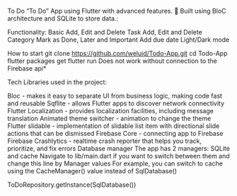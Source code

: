 To Do
“To Do” App using Flutter with advanced features. 🌟
Built using BloC architecture and SQLite to store data.:

Functionality:
Basic
Add, Edit and Delete Task
Add, Edit and Delete Category
Mark as Done, Later and Important
Add due date
Light/Dark mode

How to start
git clone https://github.com/weluid/Todo-App.git
cd Todo-App
flutter packages get
flutter run
Does not work without connection to the Firebase api*

Tech
Libraries used in the project:

Bloc - makes it easy to separate UI from business logic, making code fast and reusable
Sqflite - allows Flutter apps to discover network connectivity
Flutter Localization - provides localization facilities, including message translation
Animated theme switcher - animation to change the theme
Flutter slidable - implementation of slidable list item with directional slide actions that can be dismissed
Firebase Core - connecting app to Firebase
Firebase Crashlytics - realtime crash reporter that helps you track, prioritize, and fix errors
Database manager
The app has 2 managers: SQLite and cache
Navigate to lib/main.dart if you want to switch between them and change this line by Manager values
For example, you can switch to cache using the CacheManager() value instead of SqlDatabase()

 ToDoRepository.getInstance(SqlDatabase())
